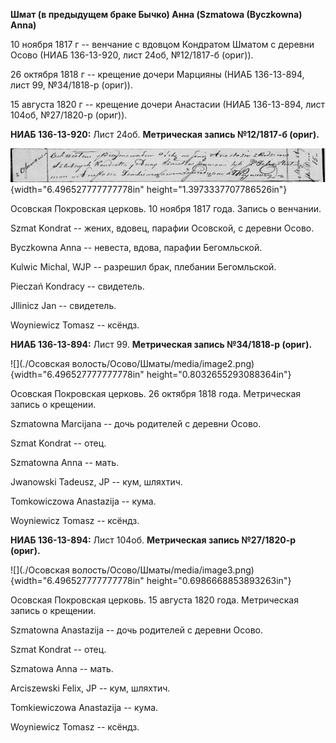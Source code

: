 **Шмат (в предыдущем браке Бычко) Анна (Szmatowa (Byczkowna) Anna)**

10 ноября 1817 г -- венчание с вдовцом Кондратом Шматом с деревни Осово
(НИАБ 136-13-920, лист 24об, №12/1817-б (ориг)).

26 октября 1818 г -- крещение дочери Марцияны (НИАБ 136-13-894, лист 99,
№34/1818-р (ориг)).

15 августа 1820 г -- крещение дочери Анастасии (НИАБ 136-13-894, лист
104об, №27/1820-р (ориг)).

**НИАБ 136-13-920:** Лист 24об. **Метрическая запись №12/1817-б
(ориг).**

![](./media/b5597961bc0e838ffa5f56987869b75c7846771d.png){width="6.496527777777778in"
height="1.3973337707786526in"}

Осовская Покровская церковь. 10 ноября 1817 года. Запись о венчании.

Szmat Kondrat -- жених, вдовец, парафии Осовской, с деревни Осово.

Byczkowna Anna -- невеста, вдова, парафии Бегомльской.

Kulwic Michal, WJP -- разрешил брак, плебании Бегомльской.

Pieczań Kondracy -- свидетель.

Jllinicz Jan -- свидетель.

Woyniewicz Tomasz -- ксёндз.

**НИАБ 136-13-894:** Лист 99. **Метрическая запись №34/1818-р (ориг).**

![](./Осовская волость/Осово/Шматы/media/image2.png){width="6.496527777777778in"
height="0.8032655293088364in"}

Осовская Покровская церковь. 26 октября 1818 года. Метрическая запись о
крещении.

Szmatowna Marcijana -- дочь родителей с деревни Осовo.

Szmat Kondrat -- отец.

Szmatowna Anna -- мать.

Jwanowski Tadeusz, JP -- кум, шляхтич.

Tomkowiczowa Anastazija -- кума.

Woyniewicz Tomasz -- ксёндз.

**НИАБ 136-13-894:** Лист 104об. **Метрическая запись №27/1820-р
(ориг).**

![](./Осовская волость/Осово/Шматы/media/image3.png){width="6.496527777777778in"
height="0.6986668853893263in"}

Осовская Покровская церковь. 15 августа 1820 года. Метрическая запись о
крещении.

Szmatowna Anastazija -- дочь родителей с деревни Осовo.

Szmat Kondrat -- отец.

Szmatowa Anna -- мать.

Arciszewski Felix, JP -- кум, шляхтич.

Tomkiewiczowa Anastazija -- кума.

Woyniewicz Tomasz -- ксёндз.
